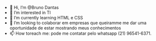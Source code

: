 - 👋 Hi, I’m @Bruno Dantas
- 👀 I’m interested in  TI
- 🌱 I’m currently learning  HTML e CSS
- 💞️ I’m looking to  colaborar em empresas que queiramme me dar uma oportunidade de estar mostrando meus conhecimentos
- 📫 How toreach me: pode me contatar pelo whatsapp (21) 96541-6371.

<!---
EVILBDR/EVILBDR is a ✨ special ✨ repository because its `README.md` (this file) appears on your GitHub profile.
You can click the Preview link to take a look at your changes.
--->

